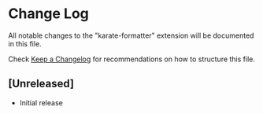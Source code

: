 # Change Log

All notable changes to the "karate-formatter" extension will be documented in this file.

Check [Keep a Changelog](http://keepachangelog.com/) for recommendations on how to structure this file.

## [Unreleased]

- Initial release